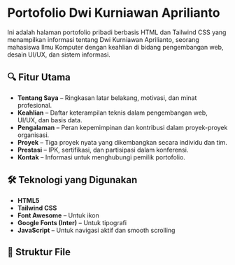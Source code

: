 # Portofolio Dwi Kurniawan Aprilianto

Ini adalah halaman portofolio pribadi berbasis HTML dan Tailwind CSS yang menampilkan informasi tentang Dwi Kurniawan Aprilianto, seorang mahasiswa Ilmu Komputer dengan keahlian di bidang pengembangan web, desain UI/UX, dan sistem informasi.

## 🔍 Fitur Utama

- **Tentang Saya** – Ringkasan latar belakang, motivasi, dan minat profesional.
- **Keahlian** – Daftar keterampilan teknis dalam pengembangan web, UI/UX, dan basis data.
- **Pengalaman** – Peran kepemimpinan dan kontribusi dalam proyek-proyek organisasi.
- **Proyek** – Tiga proyek nyata yang dikembangkan secara individu dan tim.
- **Prestasi** – IPK, sertifikasi, dan partisipasi dalam konferensi.
- **Kontak** – Informasi untuk menghubungi pemilik portofolio.

## 🛠️ Teknologi yang Digunakan

- **HTML5**
- **Tailwind CSS**
- **Font Awesome** – Untuk ikon
- **Google Fonts (Inter)** – Untuk tipografi
- **JavaScript** – Untuk navigasi aktif dan smooth scrolling

## 📂 Struktur File

